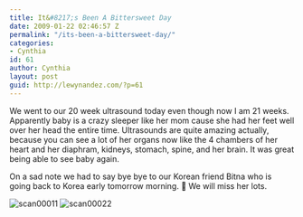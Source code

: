 ```yaml
---
title: It&#8217;s Been A Bittersweet Day
date: 2009-01-22 02:46:57 Z
permalink: "/its-been-a-bittersweet-day/"
categories:
- Cynthia
id: 61
author: Cynthia
layout: post
guid: http://lewynandez.com/?p=61
---
```


We went to our 20 week ultrasound today even though now I am 21 weeks. Apparently baby is a crazy sleeper like her mom cause she had her feet well over her head the entire time. Ultrasounds are quite amazing actually, because you can see a lot of her organs now like the 4 chambers of her heart and her diaphram, kidneys, stomach, spine, and her brain. It was great being able to see baby again.

On a sad note we had to say bye bye to our Korean friend Bitna who is going back to Korea early tomorrow morning. 🙁 We will miss her lots.

<img class="alignnone size-medium wp-image-60" title="scan00011" src="http://i1.wp.com/lewynandez.com/wp-content/uploads/2009/01/scan00011.jpg?resize=300%2C231" alt="scan00011" data-recalc-dims="1" />
  
<img class="alignnone size-medium wp-image-59" title="scan00022" src="http://i0.wp.com/lewynandez.com/wp-content/uploads/2009/01/scan00022.jpg?resize=300%2C227" alt="scan00022" data-recalc-dims="1" />